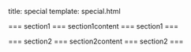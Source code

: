 title: special
template: special.html

=== section1 ===
section1content
=== section1 ===

=== section2 ===
section2content
=== section2 ===
